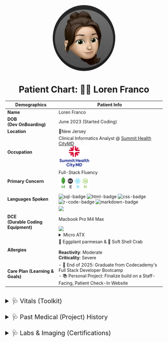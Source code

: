 <div style="text-align: center;" ><img src="profile-pic.jpg" style="width: 200px; border-radius: 100%"></div>
<h1 align="center">Patient Chart: 👩‍💻 Loren Franco</h1>

| Demographics                 | Patient Info                                                                                                                                                                                                                                                                                                                                                                                                                                                                            |
| ---------------------------- | --------------------------------------------------------------------------------------------------------------------------------------------------------------------------------------------------------------------------------------------------------------------------------------------------------------------------------------------------------------------------------------------------------------------------------------------------------------------------------------- |
| **Name**                     | Loren Franco                                                                                                                                                                                                                                                                                                                                                                                                                                                                            |
| **DOB <br>(Dev OnBoarding)** | June 2023 (Started Coding)                                                                                                                                                                                                                                                                                                                                                                                                                                                              |
| **Location**                 | 📍New Jersey                                                                                                                                                                                                                                                                                                                                                                                                                                                                            |
| **Occupation**               | Clinical Informatics Analyst @ <a href="https://www.summithealth.com/about-us">Summit Health CityMD</a><br><img alt="logo of summit health citymd" src="SH-CMD-logo.png" style="width: 100px;">                                                                                                                                                                                                                                                                                                                                                                                                                                    |
| **Primary Concern**          | Full-Stack Fluency<br><img alt="mern-stack-image" src="MERN-Stack.png" style="width: 100px;">                                                                                                                                                                                                                                                                                                                                                                                                                                                               |
| **Languages Spoken**         | <img alt="sql-badge" src="https://img.shields.io/badge/PostgreSQL-316192?style=for-the-badge&logo=postgresql&logoColor=white"> <img alt="html-badge" src="https://img.shields.io/badge/HTML5-E34F26?style=for-the-badge&logo=html5&logoColor=white"> <img alt="css-badge" src="https://img.shields.io/badge/CSS3-1572B6?style=for-the-badge&logo=css3&logoColor=white"> <img alt="r-code-badge" src="https://img.shields.io/badge/R-276DC3?style=for-the-badge&logo=r&logoColor=white"> <img alt="markdown-badge" src="https://img.shields.io/badge/markdown-%23000000.svg?style=for-the-badge&logo=markdown&logoColor=white"> |
| **DCE <br>(Durable Coding Equipment)**                | <img src="https://img.shields.io/badge/mac%20os-000000?style=for-the-badge&logo=apple&logoColor=white"><p>Macbook Pro M4 Max</p><img src="https://img.shields.io/badge/Windows_11-0078d4?style=for-the-badge&logo=windows-11&logoColor=white"><details><summary>Micro ATX</summary><p>GPU: RTX 3060TI Vision<br>CASE: Lian Li 011 Mini (Snow White)<br>CPU: AMD Ryzen 9 5900x<br>CPU COOLER: Corsair H100i Capellix (White)<br>MOBO: AS Rock B550m Pro4 SE<br>RAM: Corsair Vengeance RGB Pro SL 64GB (4x16GB)  (White)<br>STORAGE: Corsair MP600 PRO LPX 1TB M.2 NVMe<br>PSU: Corsair SF750 Platinum SFF</p></details>
| **Allergies**                | 🍝 Eggplant parmesan & 🦀 Soft Shell Crab <br><br> **Reactivity**: Moderate <br> **Criticality**: Severe                                                                                                                                                                                                                                                                                                                                                                                |
| **Care Plan (Learning & Goals)**                | - 🚀 End of 2025: Graduate from Codecademy's Full Stack Developer Bootcamp<br>- 📚 Personal Project: Finalize build on a Staff-Facing, Patient Check-In Website                                                                                                                                                                                                                                                                                                                                                                                 |
<br>
<details> 
<summary style="font-size: 20px;"> 🩺 Vitals (Toolkit) </summary><br>

| Vital Sign           | Value/Range                      |
| -------------------- | -------------------------------- |
| **Spreadsheets**     | <img alt="excel badge" src="https://img.shields.io/badge/Microsoft_Excel-217346?style=for-the-badge&logo=microsoft-excel&logoColor=white"> <img alt="google-data-analytics badge"  src="https://img.shields.io/badge/Google%20Analytics-E37400?style=for-the-badge&amp;logo=google%20analytics&amp;logoColor=white">|
| **IDEs/Editors**      | <img src="https://img.shields.io/badge/Visual%20Studio%20Code-0078d7.svg?style=for-the-badge&logo=visual-studio-code&logoColor=white"> <img src="https://img.shields.io/badge/RStudio-4285F4?style=for-the-badge&logo=rstudio&logoColor=white">              |
| **Data Warehousing** | <img alt="snowflake badge" src="https://img.shields.io/badge/snowflake-%2329B5E8.svg?style=for-the-badge&logo=snowflake&logoColor=white"> <img alt="google cloud badge" src="https://img.shields.io/badge/GoogleCloud-%234285F4.svg?style=for-the-badge&logo=google-cloud&logoColor=white">          |
| **Visualization**    | <img alt="tableau badge" src="https://img.shields.io/badge/Tableau-%23FFFFFF.svg?style=for-the-badge&logo=Tableau&logoColor=1C4481">                |
| **Frameworks**    |   <img src="https://img.shields.io/badge/tailwindcss-%2338B2AC.svg?style=for-the-badge&logo=tailwind-css&logoColor=white"> <img src="https://img.shields.io/badge/bootstrap-%238511FA.svg?style=for-the-badge&logo=bootstrap&logoColor=white">                |
| **Collaboration**    | <img alt="github badge" src="https://img.shields.io/badge/github-%23121011.svg?style=for-the-badge&logo=github&logoColor=white">  <img alt="notion badge" src="https://img.shields.io/badge/Notion-%23000000.svg?style=for-the-badge&logo=notion&logoColor=white"> <img alt="jira badge" src="https://img.shields.io/badge/jira-%230A0FFF.svg?style=for-the-badge&logo=jira&logoColor=white"> <img alt ="confluence-badge" src="https://img.shields.io/badge/confluence-%23172BF4.svg?style=for-the-badge&logo=confluence&logoColor=white"> |
| **Other Tools**      | <img alt="figma badge" src="https://img.shields.io/badge/figma-%23F24E1E.svg?style=for-the-badge&logo=figma&logoColor=white"> <img alt="miro badge" src="https://img.shields.io/badge/Miro-F7C922?style=for-the-badge&logo=Miro&logoColor=050036"> <img alt="photoshop badge" src="https://img.shields.io/badge/adobe%20photoshop-%2331A8FF.svg?style=for-the-badge&logo=adobe%20photoshop&logoColor=white"> <img alt="canva badge" src="https://img.shields.io/badge/Canva-%2300C4CC.svg?style=for-the-badge&logo=Canva&logoColor=white">   |

</details>
<br>
<details> 
<summary style="font-size: 20px;">
🩺 Past Medical (Project) History</summary><br>
📊 Healthcare Analytics Dashboard for Google Fiber Capstone Project<br><a href="https://www.linkedin.com/in/loren-franco/details/certifications/277342974/multiple-media-viewer?profileId=ACoAAB_zXPYBXF7YpXzKKkZGqTaeGng7MqNC0Rc&treasuryMediaId=1714090092930&type=DOCUMENT&lipi=urn%3Ali%3Apage%3Ad_flagship3_profile_view_base_certifications_details%3BhNe5gweZR4qen3Ae5SR%2FAg%3D%3D">Executive Summary</a>,  
<a href="https://public.tableau.com/views/GoogleBICapstone_GoogleFiber/RepeatCallsDashboard?:language=en-US&:sid=&:redirect=auth&:display_count=n&:origin=viz_share_link">Tableau Dashboard</a><br>
<br>🖥️ <a href="https://lorenfranco.github.io">Personal Portfolio Website </a> – Full-stack build in progress  
</details>
<br>
<details> 
<summary style="font-size: 20px;">
🩺 Labs & Imaging (Certifications)
</summary><br>
<img alt="codecademy badge"  src="https://img.shields.io/badge/Codecademy-FFF0E5?style=for-the-badge&logo=codecademy&logoColor=1F243A">
<br><a alt="certificate link" src="https://www.codecademy.com/profiles/lor06/certificates/5cafb2d937090210d7df3652">Analyze Data with SQL Certificate</a>
<br><br>
<img alt="coursera badge" src="https://img.shields.io/badge/Coursera-%230056D2.svg?style=for-the-badge&logo=Coursera&logoColor=white"><br> <a alt="certificate link"src="https://www.credly.com/badges/32d5fc90-2a25-41fb-84df-bdfd196241a8/linked_in_profile">Google Business Intelligence Certificate</a>
<br>
<a src="https://www.credly.com/badges/dcc51ad0-2e37-4819-93c7-ab8bba664991/public_url">Google Data Analytics Certificate</a>
</details>


